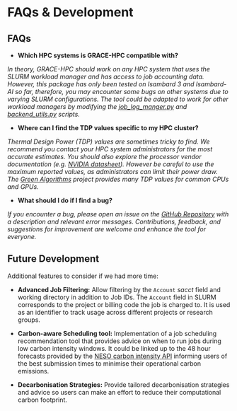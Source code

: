 # FAQs & Development

## FAQs

- **Which HPC systems is GRACE-HPC compatible with?**

*In theory, GRACE-HPC should work on any HPC system that uses the SLURM workload manager and has access to job accounting data. However, this package has only been tested on Isambard 3 and Isambard-AI so far, therefore, you may encounter some bugs on other systems due to varying SLURM configurations. The tool could be adapted to work for other workload managers by modifying the [job_log_manger.py](https://github.com/Elliot-Ayliffe/GRACE-HPC/blob/main/gracehpc/core/job_log_manager.py) and [backend_utils.py](https://github.com/Elliot-Ayliffe/GRACE-HPC/blob/main/gracehpc/core/backend_utils.py) scripts.*

- **Where can I find the TDP values specific to my HPC cluster?**

*Thermal Design Power (TDP) values are sometimes tricky to find. We recommend you contact your HPC system administrators for the most accurate estimates. You should also explore the processor vendor documentation (e.g. [NVIDIA datasheet](https://resources.nvidia.com/en-us-grace-cpu/grace-hopper-superchip?ncid=no-ncid)). However be careful to use the maximum reported values, as administrators can limit their power draw. The [Green Algorithms](https://github.com/GreenAlgorithms/green-algorithms-tool/tree/master/data/latest) project provides many TDP values for common CPUs and GPUs.*

- **What should I do if I find a bug?**

*If you encounter a bug, please open an issue on the [GitHub Repository](https://github.com/Elliot-Ayliffe/GRACE-HPC/issues) with a description and relevant error messages. Contributions, feedback, and suggestions for improvement are welcome and enhance the tool for everyone.*

## Future Development 

Additional features to consider if we had more time:

- **Advanced Job Filtering:** Allow filtering by the `Account` *sacct* field and working directory in addition to Job IDs. The `Account` field in SLURM corresponds to the project or billing code the job is charged to. It is used as an identifier to track usage across different projects or research groups. 

- **Carbon-aware Scheduling tool:** Implementation of a job scheduling recommendation tool that provides advice on when to run jobs during low carbon intensity windows. It could be linked up to the 48 hour forecasts provided by the [NESO carbon intensity API](https://carbon-intensity.github.io/api-definitions/#carbon-intensity-api-v2-0-0) informing users of the best submission times to minimise their operational carbon emissions.

- **Decarbonisation Strategies:** Provide tailored decarbonisation strategies and advice so users can make an effort to reduce their computational carbon footprint.